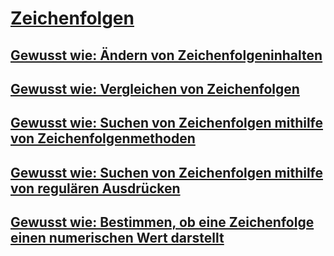 # [Zeichenfolgen](index.md)
## [Gewusst wie: Ändern von Zeichenfolgeninhalten](how-to-modify-string-contents.md)
## [Gewusst wie: Vergleichen von Zeichenfolgen](how-to-compare-strings.md)
## [Gewusst wie: Suchen von Zeichenfolgen mithilfe von Zeichenfolgenmethoden](how-to-search-strings-using-string-methods.md)
## [Gewusst wie: Suchen von Zeichenfolgen mithilfe von regulären Ausdrücken](how-to-search-strings-using-regular-expressions.md)
## [Gewusst wie: Bestimmen, ob eine Zeichenfolge einen numerischen Wert darstellt](how-to-determine-whether-a-string-represents-a-numeric-value.md)
